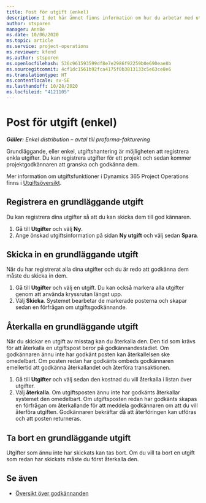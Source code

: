 ```yaml
---
title: Post för utgift (enkel)
description: I det här ämnet finns information om hur du arbetar med utgiftsposter i en enkel distribution.
author: stsporen
manager: AnnBe
ms.date: 10/06/2020
ms.topic: article
ms.service: project-operations
ms.reviewer: kfend
ms.author: stsporen
ms.openlocfilehash: 536c961593599df8e7e2986f92259b0e690eae8b
ms.sourcegitcommit: 4cf1dc1561b92fca4175f0b3813133c5e63ce8e6
ms.translationtype: HT
ms.contentlocale: sv-SE
ms.lasthandoff: 10/28/2020
ms.locfileid: "4121105"
---
```

# <a name="expense-entry-lite"></a>Post för utgift (enkel)

_**Gäller:** Enkel distribution – avtal till proforma-fakturering_

Grundläggande, eller enkel, utgiftshantering är möjligheten att registrera enkla utgifter. Du kan registrera utgifter för ett projekt och sedan kommer projektgodkännaren att granska och godkänna dem.

Mer information om utgiftsfunktioner i Dynamics 365 Project Operations finns i [Utgiftsöversikt](expense-overview.md).

## <a name="capture-a-basic-expense"></a>Registrera en grundläggande utgift

Du kan registrera dina utgifter så att du kan skicka dem till god kännaren.

1. Gå till **Utgifter** och välj **Ny**.
2. Ange önskad utgiftsinformation på sidan **Ny utgift** och välj sedan **Spara**.

## <a name="submit-a-basic-expense"></a>Skicka in en grundläggande utgift

När du har registrerat alla dina utgifter och du är redo att godkänna dem måste du skicka in dem.

1. Gå till **Utgifter** och välj en utgift. Du kan också markera alla utgifter genom att använda kryssrutan längst upp.
2. Välj **Skicka**. Systemet bearbetar de markerade posterna och skapar sedan en förfrågan om utgiftsgodkännande.

## <a name="recall-a-basic-expense"></a>Återkalla en grundläggande utgift

När du skickar en utgift av misstag kan du återkalla den. Den tid som krävs för att återkalla en utgiftspost beror på godkännandestadiet.  Om godkännaren ännu inte har godkänt posten kan återkallelsen ske omedelbart. Om posten redan har godkänts ombeds godkännaren emellertid att godkänna återkallandet och återföra transaktionen.

1. Gå till **Utgifter** och välj sedan den kostnad du vill återkalla i listan över utgifter.
2. Välj **återkalla**. Om utgiftsposten ännu inte har godkänts återkallar systemet den omedelbart. Om utgiftsposten redan har godkänts skapas en förfrågan om återkallande för att meddela godkännaren om att du vill återföra utgiften. Godkännaren bekräftar då att återföringen kan utföras och att posten returneras.

## <a name="delete-a-basic-expense"></a>Ta bort en grundläggande utgift

Utgifter som ännu inte har skickats kan tas bort. Om du vill ta bort en utgift som redan har skickats måste du först återkalla den.

## <a name="see-also"></a>Se även

- [Översikt över godkännanden](../approvals/approvals-overview.md)
